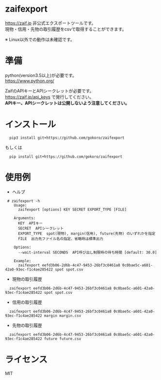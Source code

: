 # zaifexport

https://zaif.jp 非公式エクスポートツールです。  
現物・信用・先物の取引履歴をcsvで取得することができます。  

※ Linux以外での動作は未確認です。

# 準備

python(version3.5以上)が必要です。  
https://www.python.org/

ZaifのAPIキーとAPIシークレットが必要です。  
https://zaif.jp/api_keys で発行してください。  
**APIキー、APIシークレットは公開しないよう注意してください。**

# インストール

```
  pip3 install git+https://github.com/gokoro/zaifexport
```
もしくは
```
  pip install git+https://github.com/gokoro/zaifexport
```

# 使用例

- ヘルプ
```
 # zaifexport -h
    Usage:
      zaifexport [options] KEY SECRET EXPORT_TYPE [FILE]
    
    Arguments:
      KEY  APIキー
      SECRET  APIシークレット
      EXPORT_TYPE  spot(現物), margin(信用), future(先物) のいずれかを指定
      FILE  出力先ファイル名の指定、省略時は標準出力

    Options:
      --wait-interval SECONDS  API呼び出し制限時の待ち時間 [default: 30.0]

    Example:
      zaifexport eefd3b06-2d6b-4c47-9453-26bf3c0461a8 0c0bae5c-a601-42a0-93ec-f1c4ae285422 spot spot.csv
```

- 現物の取引履歴
```
  zaifexport eefd3b06-2d6b-4c47-9453-26bf3c0461a8 0c0bae5c-a601-42a0-93ec-f1c4ae285422 spot spot.csv
```

- 信用の取引履歴
```
  zaifexport eefd3b06-2d6b-4c47-9453-26bf3c0461a8 0c0bae5c-a601-42a0-93ec-f1c4ae285422 margin margin.csv
```

- 先物の取引履歴
```
  zaifexport eefd3b06-2d6b-4c47-9453-26bf3c0461a8 0c0bae5c-a601-42a0-93ec-f1c4ae285422 future future.csv
```

# ライセンス

MIT

